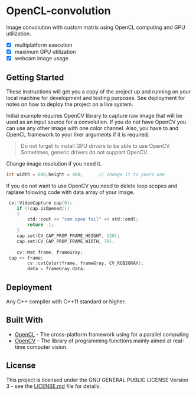 # OpenCL-convolution

Image convolution with custom matrix using OpenCL computing and GPU utilization.

- [x] multiplatform execution
- [x] maximum GPU utilization
- [x] webcam image usage

## Getting Started

These instructions will get you a copy of the project up and running on your local machine for development and testing purposes. See deployment for notes on how to deploy the project on a live system.

Initial example requires OpenCV library to capture raw image that will be used as an input source for a convolution. If you do not have OpenCV you can use any other image with one color channel.
Also, you have to and OpenCL framework to your liker arguments if it is required. 
> Do not forget to install GPU drivers to be able to use OpenCV. Sometimes, generic drivers do not support OpenCV.

Change image resolution if you need it.

```c
int width = 640,height = 480;      // change it to yours one
```

If you do not want to use OpenCV you need to delete loop scopes and raplase folowing code with data array of your image.
```c
 cv::VideoCapture cap(0);
    if (!cap.isOpened())
    {
        std::cout << "cam open fail" << std::endl;
        return -1;
    }
    cap.set(CV_CAP_PROP_FRAME_HEIGHT, 120);
    cap.set(CV_CAP_PROP_FRAME_WIDTH, 70);
    
    cv::Mat frame, frameGray;
 cap >> frame;
        cv::cvtColor(frame, frameGray, CV_RGB2GRAY);
        data = frameGray.data;
```

## Deployment

Any C++ compiler with C++11 standard or higher.

## Built With

* [OpenCL](https://www.khronos.org/opencl/) - The cross-platform framework using for a parallel computing
* [OpenCV](https://opencv.org/) -  The library of programming functions mainly aimed at real-time computer vision.

## License

This project is licensed under the GNU GENERAL PUBLIC LICENSE Version 3 - see the [LICENSE.md](LICENSE.md) file for details.